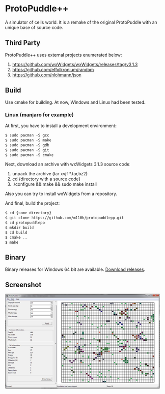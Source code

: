 # ProtoPuddle++
A simulator of cells world. It is a remake of the original ProtoPuddle with an unique base of source code.

## Third Party
ProtoPuddle++ uses external projects enumerated below:
1. https://github.com/wxWidgets/wxWidgets/releases/tag/v3.1.3
2. https://github.com/effolkronium/random
3. https://github.com/nlohmann/json

## Build
Use cmake for building. At now, Windows and Linux had been tested.

### Linux (manjaro for example)

At first, you have to install a development environment:
```
$ sudo pacman -S gcc
$ sudo pacman -S make
$ sudo pacman -S gdb
$ sudo pacman -S git
$ sudo pacman -S cmake
```
Next, download an archive with wxWidgets 3.1.3 source code:

1) unpack the archive (tar xvjf *.tar,bz2)
2) cd {directory with a source code}
3) ./configure && make && sudo make install

Also you can try to install wxWidgets from a repository.

And final, build the project:
```
$ cd {some directory}
$ git clone https://github.com/m110h/protopuddlepp.git
$ cd protopuddlepp
$ mkdir build
$ cd build
$ cmake ..
$ make
```
## Binary
Binary releases for Windows 64 bit are available. [Download releases](https://github.com/m110h/protopuddlepp/releases).

## Screenshot
![Image description](screenshots/main_window.jpg)
